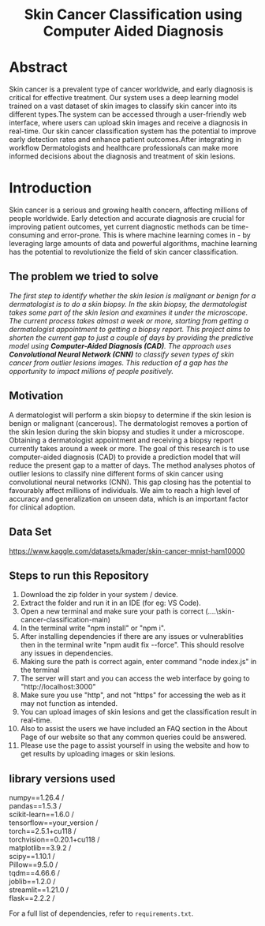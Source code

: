 <h1 align="center">Skin Cancer Classification using Computer Aided Diagnosis</h1>

# Abstract

Skin cancer is a prevalent type of cancer worldwide, and early diagnosis is critical for effective treatment. Our system uses a deep learning model trained on a vast dataset of skin images to classify skin cancer into its different types.The system can be accessed through a user-friendly web interface, where users can upload skin images and receive a diagnosis in real-time. Our skin cancer classification system has the potential to improve early detection rates and enhance patient outcomes.After integrating in workflow Dermatologists and healthcare professionals can make more informed decisions about the diagnosis and treatment of skin lesions.

# Introduction

Skin cancer is a serious and growing health concern, affecting millions of people worldwide. Early detection and accurate diagnosis are crucial for improving patient outcomes, yet current diagnostic methods can be time-consuming and error-prone. This is where machine learning comes in - by leveraging large amounts of data and powerful algorithms, machine learning has the potential to revolutionize the field of skin cancer classification.

## The problem we tried to solve

_The first step to identify whether the skin lesion is malignant or benign for a dermatologist is to do a skin biopsy. In the skin biopsy, the dermatologist takes some part of the skin lesion and examines it under the microscope. The current process takes almost a week or more, starting from getting a dermatologist appointment to getting a biopsy report. This project aims to shorten the current gap to just a couple of days by providing the predictive model using **Computer-Aided Diagnosis (CAD)**. The approach uses **Convolutional Neural Network (CNN)** to classify seven types of skin cancer from outlier lesions images. This reduction of a gap has the opportunity to impact millions of people positively._

## Motivation

A dermatologist will perform a skin biopsy to determine if the skin lesion is benign or malignant (cancerous).
The dermatologist removes a portion of the skin lesion during the skin biopsy and studies it under a microscope.
Obtaining a dermatologist appointment and receiving a biopsy report currently takes around a week or more.
The goal of this research is to use computer-aided diagnosis (CAD) to provide a prediction model that will reduce the present gap to a matter of days.
The method analyses photos of outlier lesions to classify nine different forms of skin cancer using convolutional neural networks (CNN). This gap closing has the potential to favourably affect millions of individuals.
We aim to reach a high level of accuracy and generalization on unseen data, which is an important factor for clinical adoption.

## Data Set

https://www.kaggle.com/datasets/kmader/skin-cancer-mnist-ham10000


## Steps to run this Repository
1. Download the zip folder in your system / device.
2. Extract the folder and run it in an IDE (for eg: VS Code).
3. Open a new terminal and make sure your path is correct (....\skin-cancer-classification-main)
4. In the terminal write "npm install" or "npm i". 
5. After installing dependencies if there are any issues or vulnerablities then in the terminal write "npm audit fix --force". This should resolve any issues in dependencies.
6. Making sure the path is correct again, enter command "node index.js" in the terminal
7. The server will start and you can access the web interface by going to "http://localhost:3000"
8. Make sure you use "http", and not "https" for accessing the web as it may not function as intended.
9. You can upload images of skin lesions and get the classification result in real-time.
10. Also to assist the users we have included an FAQ section in the About Page of our website so that any common queries could be answered. 
11. Please use the page to assist yourself in using the website and how to get results by uploading images or skin lesions.

## library versions used

numpy==1.26.4 /       
pandas==1.5.3  /        
scikit-learn==1.6.0  /       
tensorflow==your_version   /        
torch==2.5.1+cu118   /        
torchvision==0.20.1+cu118   /         
matplotlib==3.9.2   /          
scipy==1.10.1   /         
Pillow==9.5.0   /           
tqdm==4.66.6    /             
joblib==1.2.0   /               
streamlit==1.21.0  /               
flask==2.2.2   /                 

For a full list of dependencies, refer to `requirements.txt`.